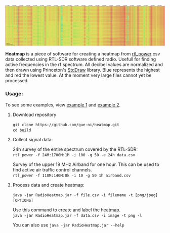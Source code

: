 ![Example Waterfall](examples/long_airband_survey.png)

**Heatmap** is a piece of software for creating a heatmap from [rtl_power](https://github.com/keenerd/rtl-sdr) csv data collected using RTL-SDR software defined radio. Usefull for finding active frequencies in the rf spectrum. All decibel values are normalized and then drawn using Princeton's [StdDraw](https://introcs.cs.princeton.edu/java/stdlib/javadoc/StdDraw.html) library. Blue represents the highest and red the lowest value. At the moment very large files cannot yet be processed. 


### Usage:
To see some examples, view [example 1](examples/survey_1.png) and [example 2](examples/survey_2.png). 

1. Download repository

    `git clone https://github.com/gue-ni/heatmap.git` <br>
    `cd build` <br>

2. Collect signal data: 

    24h survey of the entire spectrum covered by the RTL-SDR:<br>
    `rtl_power -f 24M:1700M:1M -i 100 -g 50 -e 24h data.csv` 
  
    Survey of the upper 19 MHz Airband for one hour. This can be used to find active air traffic control channels. <br>
    `rtl_power -f 118M:140M:8k -i 10 -g 50 1h airband.csv` 
  
3. Process data and create heatmap: <br>

    `java -jar RadioHeatmap.jar -f file.csv -i filename -t [png/jpeg] [OPTIONS]` 
  
    Use this command to create and label the heatmap. <br>
    `java -jar RadioHeatmap.jar -f data.csv -i image -t png -l` 
  
    You can also use `java -jar RadioHeatmap.jar --help` 
  
 

